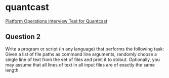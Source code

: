 # quantcast
[Platform Operations Interview Test for Quantcast](../../master/README.md)

## Question 2
Write a program or script (in any language) that performs the following task: Given a list of file paths as command line arguments, randomly choose a single line of text from the set of files and print it to stdout. Optionally, you may assume that all lines of text in all input files are of exactly the same length.



